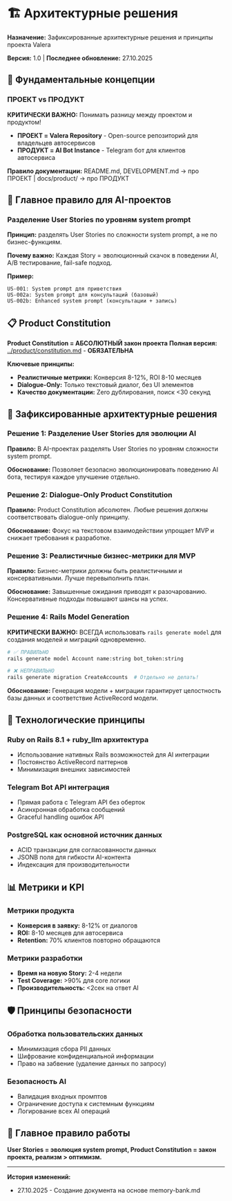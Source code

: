 # 🏗️ Архитектурные решения

**Назначение:** Зафиксированные архитектурные решения и принципы проекта Valera

**Версия:** 1.0 | **Последнее обновление:** 27.10.2025

## 🎯 Фундаментальные концепции

### ПРОЕКТ vs ПРОДУКТ

**КРИТИЧЕСКИ ВАЖНО:** Понимать разницу между проектом и продуктом!

- **ПРОЕКТ = Valera Repository** - Open-source репозиторий для владельцев автосервисов
- **ПРОДУКТ = AI Bot Instance** - Telegram бот для клиентов автосервиса

**Правило документации:** README.md, DEVELOPMENT.md → про ПРОЕКТ | docs/product/ → про ПРОДУКТ

## 🤖 Главное правило для AI-проектов

### Разделение User Stories по уровням system prompt

**Принцип:** разделять User Stories по сложности system prompt, а не по бизнес-функциям.

**Почему важно:** Каждая Story = эволюционный скачок в поведении AI, A/B тестирование, fail-safe подход.

**Пример:**
```
US-001: System prompt для приветствия
US-002a: System prompt для консультаций (базовый)
US-002b: Enhanced system prompt (консультации + запись)
```

## 📋 Product Constitution

**Product Constitution = АБСОЛЮТНЫЙ закон проекта**
**Полная версия:** [../product/constitution.md](../product/constitution.md) - **ОБЯЗАТЕЛЬНА**

**Ключевые принципы:**
- **Реалистичные метрики:** Конверсия 8-12%, ROI 8-10 месяцев
- **Dialogue-Only:** Только текстовый диалог, без UI элементов
- **Качество документации:** Zero дублирования, поиск <30 секунд

## 🚨 Зафиксированные архитектурные решения

### Решение 1: Разделение User Stories для эволюции AI
**Правило:** В AI-проектах разделять User Stories по уровням сложности system prompt.

**Обоснование:** Позволяет безопасно эволюционировать поведению AI бота, тестируя каждое улучшение отдельно.

### Решение 2: Dialogue-Only Product Constitution
**Правило:** Product Constitution абсолютен. Любые решения должны соответствовать dialogue-only принципу.

**Обоснование:** Фокус на текстовом взаимодействии упрощает MVP и снижает требования к разработке.

### Решение 3: Реалистичные бизнес-метрики для MVP
**Правило:** Бизнес-метрики должны быть реалистичными и консервативными. Лучше перевыполнить план.

**Обоснование:** Завышенные ожидания приводят к разочарованию. Консервативные подходы повышают шансы на успех.

### Решение 4: Rails Model Generation
**КРИТИЧЕСКИ ВАЖНО:** ВСЕГДА использовать `rails generate model` для создания моделей и миграций одновременно.

```bash
# ✅ ПРАВИЛЬНО
rails generate model Account name:string bot_token:string

# ❌ НЕПРАВИЛЬНО
rails generate migration CreateAccounts  # Отдельно не делать!
```

**Обоснование:** Генерация модели + миграции гарантирует целостность базы данных и соответствие ActiveRecord модели.

## 🔄 Технологические принципы

### Ruby on Rails 8.1 + ruby_llm архитектура
- Использование нативных Rails возможностей для AI интеграции
- Постоянство ActiveRecord паттернов
- Минимизация внешних зависимостей

### Telegram Bot API интеграция
- Прямая работа с Telegram API без оберток
- Асинхронная обработка сообщений
- Graceful handling ошибок API

### PostgreSQL как основной источник данных
- ACID транзакции для согласованности данных
- JSONB поля для гибкости AI-контента
- Индексация для производительности

## 📊 Метрики и KPI

### Метрики продукта
- **Конверсия в заявку:** 8-12% от диалогов
- **ROI:** 8-10 месяцев для автосервиса
- **Retention:** 70% клиентов повторно обращаются

### Метрики разработки
- **Время на новую Story:** 2-4 недели
- **Test Coverage:** >90% для core логики
- **Производительность:** <2сек на ответ AI

## 🛡️ Принципы безопасности

### Обработка пользовательских данных
- Минимизация сбора PII данных
- Шифрование конфиденциальной информации
- Право на забвение (удаление данных по запросу)

### Безопасность AI
- Валидация входных промптов
- Ограничение доступа к системным функциям
- Логирование всех AI операций

## 🔄 Главное правило работы

**User Stories = эволюция system prompt, Product Constitution = закон проекта, реализм > оптимизм.**

---

**История изменений:**
- 27.10.2025 - Создание документа на основе memory-bank.md